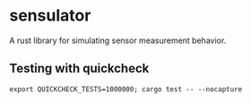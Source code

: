 # sensulator

A rust library for simulating sensor measurement behavior.


## Testing with quickcheck

```
export QUICKCHECK_TESTS=1000000; cargo test -- --nocapture
```
